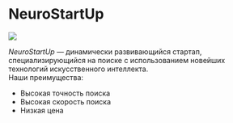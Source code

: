 # NeuroStartUp
![](https://netology-code.github.io/git-homeworks/introduction/assets/logo.png)

*NeuroStartUp* — динамически развивающийся стартап, специализирующийся на поиске с использованием новейших технологий 
искусственного интеллекта.\
Наши преимущества:
* Высокая точность поиска
* Высокая скорость поиска
* Низкая цена